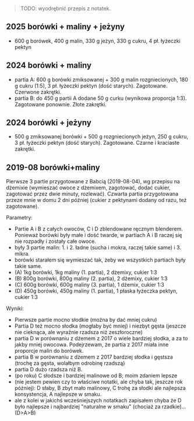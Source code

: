 > TODO: wyodrębnić przepis z notatek.

2025 borówki + maliny + jeżyny
------------------------------

- 600 g borówek, 400 g malin, 330 g jeżyn, 330 g cukru, 4 pł. łyżeczki pektyn


2024 borówki + maliny
----------------------------

- partia A: 600 g borówki zmiksowanej + 300 g malin rozgniecionych,
  180 g cukru (1:5), 3 pł. łyżeczki pektyn (dość starych). Zagotowane.
  Czerwone zakrętki.
- partia B: do 450 g partii A dodane 50 g curku (wynikowa proporcja 1:3).
  Zagotowane ponownie. Złote zakrętki.

2024 borówki + jeżyny
----------------------------

- 500 g zmiksowanej borówki + 500 g rozgniecionych jeżyn,
  250 g cukru, 3 pł. łyżeczki pektyn (dość starych). Zagotowane.
  Czarne i kraciaste zakrętki.


2019-08 borówki+maliny
----------------------

Pierwsze 3 partie przygotowane z Babcią (2019-08-04), wg przepisu na dżemixie
(wymieszać owoce z dżemixem, zagotować, dodać cukier, zagotować przez dwie
minuty, rozlewać). Czwarta partia przygotowana przeze mnie w domu 2 dni później
(cukier z pektynami dodany od razu, też zagotowane).

Parametry:

- Partie A i B z całych owoców, C i D zblendowane ręcznym blenderem. Ponieważ
  borówki były małe i dość twarde, w partiach A i B raczej się nie rozpadły i
  zostały całe owoce.
- były 3 partie malin: 1. i 2. ładne (sucha i mokra, raczej takie same) i 3.
  mikra.
- borówki starałem się wymieszać tak, żeby we wszystkich partiach były takie
  same.
- (A) 1kg borówki, 1kg maliny (1. partia), 2 dżemixy, cukier 1:3
- (B) 800g borówki, 800g maliny (2. partia), 2 dżemixy, cukier 1:3
- (C) 600g borówki, 600g maliny (3. partia), 1 dżemix, cukier 1:3
- (D) 450g borówki, 450g maliny (1. partia), 1 płaska łyżeczka pektyn, cukier
  1:3

Wyniki:

- Pierwsze partie mocno słodkie (można by dać mniej cukru)
- Partia D też mocno słodka (mogłaby być mniej) i niezbyt gęsta (jeszcze nie
  cieknąca, ale wyraźnie rzadsza niż zeszłoroczne)
- partia D w porównaniu z dżemem z 2017 o wiele bardziej słodka, a za to jakby
  mniej owocowa. Podejrzewam, że partia z 2017 miała inne proporcje malin do
  borówek.
- partia B w porównaniu z dżemem z 2017 bardziej słodka i gęstsza (trochę za
  gęsta, wolałbym odrobinę rzadszą)
- partia D dużo rzadsza niż B.
- (po roku) C słodsze i bardziej malinowe od B; moim zdaniem lepsze
- (nie jestem pewien czy to właściwe notatki, ale chyba tak, jeszcze rok póżniej):
  D słaby, B zbyt mało malinowy, C trohę za słodki ale najlepsza konsystencja,
  A najlepsze w smaku.
- ale z kolei w jakichś wcześniejszych notatkach zapisałem chyba że D było
  najlepsze i najbardziej "naturalne w smaku" (chociaż za rzadkie)... (D>A>B)


